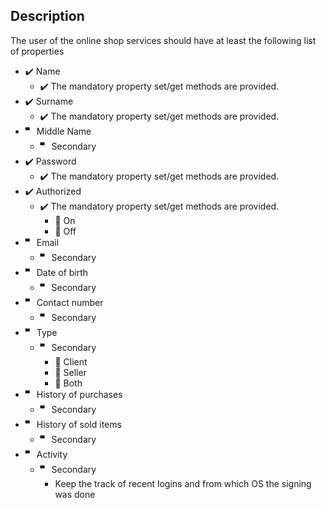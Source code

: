 
## Description
The user of the online shop services should have at least the following list of properties

- ✔️ Name
  - ✔️ The mandatory property set/get methods are provided.
- ✔️ Surname
  - ✔️ The mandatory property set/get methods are provided.
- 🬀 Middle Name
  - 🬀 Secondary
- ✔️ Password
    - ✔️ The mandatory property set/get methods are provided.
- ✔️ Authorized
  - ✔️ The mandatory property set/get methods are provided.
    - 🔘 On
    - 🔘 Off
- 🬀 Email
  - 🬀 Secondary
- 🬀 Date of birth
  - 🬀 Secondary
- 🬀 Contact number
  - 🬀 Secondary
- 🬀 Type
  - 🬀 Secondary
    - 🔘 Client
    - 🔘 Seller
    - 🔘 Both
- 🬀 History of purchases
  - 🬀 Secondary
- 🬀 History of sold items
  - 🬀 Secondary
- 🬀 Activity
  - 🬀 Secondary
    - Keep the track of recent logins and from which OS the signing was done